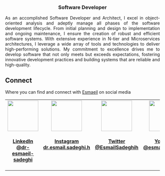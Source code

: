 <h3 align="center">Software Developer</h3>
<p align="justify">
  As an accomplished Software Developer and Architect, I excel in object-oriented analysis and adeptly manage all phases of the software development lifecycle. From initial planning and design to implementation and ongoing maintenance, I ensure the creation of robust and efficient software systems. With extensive experience in N-tier and Microservices architectures, I leverage a wide array of tools and technologies to deliver high-performing solutions. My commitment to excellence drives me to develop software that not only meets but exceeds expectations, fostering innovative development practices and building systems that are reliable and high-quality.
</p>

<h2>Connect</h2>
<p>Where you can find and connect with <a href="https://www.esmaeilsadeghi.ir" target="_blank">Esmaeil</a> on social media</p>
<table width="100%">
  <tr>
    <td align="center" valign="top" width="17%">
       <a rel="me" href="https://www.linkedin.com/in/dr-esmaeil-sadeghi" target="_blank">
            <img src="https://www.habuma.com/img/linkedin.png" height="100"/>
            <h4>LinkedIn <b>@dr-esmaeil-sadeghi</b></h4>
        </a>
    </td>
    <td align="center" valign="top" width="17%">
       <a rel="me" href="https://www.instagram.com/dr.esmail.sadeghi.h" target="_blank">
            <img src="https://upload.wikimedia.org/wikipedia/commons/a/a5/Instagram_icon.png" height="100"/>
            <h4>Instagram <b>dr.esmail.sadeghi.h</b></h4>
        </a>
    </td>
     <td align="center" valign="top" width="17%">
        <a rel="me" href="https://twitter.com/EsmailSadeghih" target="_blank">
            <img src="https://www.habuma.com/img/twitter.png" height="100"/>
            <h4>Twitter <b>@EsmailSadeghih</b></h4>
        </a>
    </td>
    <td align="center" valign="top" width="17%">
       <a rel="me" href="https://www.youtube.com/@esmailsadeghiii" target="_blank">
            <img src="https://upload.wikimedia.org/wikipedia/commons/0/09/YouTube_full-color_icon_%282017%29.svg" height="100"/>
            <h4>Youtube <b>@esmailsadeghiii</b></h4>
        </a>
    </td>
  </tr>
</table>  




<!--
### Hi there 👋
**esmaeilsadeghijob/esmaeilsadeghijob** is a ✨ _special_ ✨ repository because its `README.md` (this file) appears on your GitHub profile.

Here are some ideas to get you started:

- 🔭 I’m currently working on ...
- 🌱 I’m currently learning ...
- 👯 I’m looking to collaborate on ...
- 🤔 I’m looking for help with ...
- 💬 Ask me about ...
- 📫 How to reach me: ...
- 😄 Pronouns: ...
- ⚡ Fun fact: ...
-->
